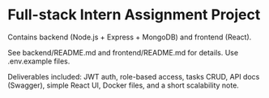 # Full-stack Intern Assignment Project

Contains backend (Node.js + Express + MongoDB) and frontend (React).

See backend/README.md and frontend/README.md for details. Use .env.example files.

Deliverables included: JWT auth, role-based access, tasks CRUD, API docs (Swagger), simple React UI, Docker files, and a short scalability note.
